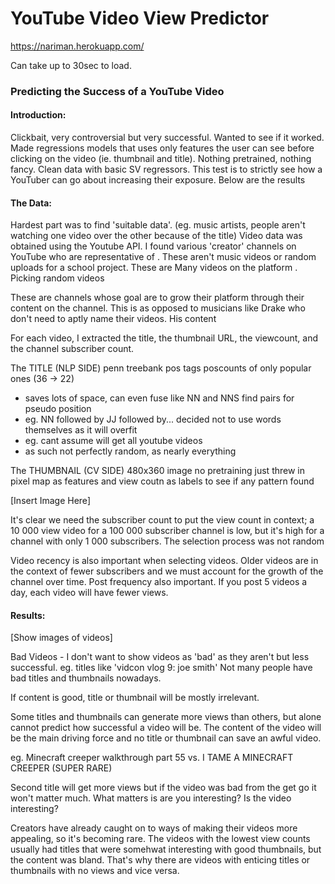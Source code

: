 # YouTube Video View Predictor

https://nariman.herokuapp.com/

Can take up to 30sec to load.

###  Predicting the Success of a YouTube Video

#### Introduction:

Clickbait, very controversial but very successful. Wanted to see if it worked. Made regressions models that uses only features the user
can see before clicking on the video (ie. thumbnail and title). Nothing pretrained, nothing fancy. Clean data with basic SV regressors.
This test is to strictly see how a YouTuber can go about increasing their exposure. Below are the results


#### The Data:

Hardest part was to find 'suitable data'. (eg. music artists, people aren't watching one video over the other because of the title)
Video data was obtained using the Youtube API. I found various 'creator' channels on YouTube who are representative of . These aren't 
music videos or random uploads for a school project. These are 
Many videos on the platform . Picking random videos 

These are channels whose goal are to grow their platform through their content on the channel. This is as opposed to musicians like
Drake who don't need to aptly name their videos. His content  


For each video, I extracted the title, the thumbnail URL, the viewcount, and the channel subscriber count. 

The TITLE (NLP SIDE)
penn treebank pos tags
poscounts of only popular ones (36 -> 22)
 - saves lots of space, can even fuse like NN and NNS
find pairs for pseudo position
 - eg. NN followed by JJ followed by...
decided not to use words themselves as it will overfit
 - eg. cant assume will get all youtube videos
 - as such not perfectly random, as nearly everything

The THUMBNAIL (CV SIDE)
480x360 image
no pretraining
just threw in pixel map as features and view coutn as labels
to see if any pattern found

[Insert Image Here]

It's clear we need the subscriber count to put the view count in context; a 10 000 view video for a 100 000 subscriber channel is low, but it's high for a channel with only 1 000 subscribers. The selection process was not random

Video recency is also important when selecting videos. Older videos are in the context of fewer subscribers and we must account for the
growth of the channel over time. Post frequency also important. If you post 5 videos a day, each video will have fewer views.

#### Results:
[Show images of videos]

Bad Videos - I don't want to show videos as 'bad' as they aren't but less successful. eg. titles like 'vidcon vlog 9: joe smith'
Not many people have bad titles and thumbnails nowadays. 



If content is good, title or thumbnail will be mostly irrelevant.

Some titles and thumbnails can generate more views than others, but alone cannot predict how successful a video will be. The content
of the video will be the main driving force and no title or thumbnail can save an awful video.

eg. Minecraft creeper walkthrough part 55 vs. I TAME A MINECRAFT CREEPER (SUPER RARE)

Second title will get more views but if the video was bad from the get go it won't matter much. What matters is are you interesting? Is the video interesting?

Creators have already caught on to ways of making their videos more appealing, so it's becoming rare. The videos with the lowest view counts usually had titles that were somehwat interesting with good thumbnails, but the content was bland. That's why there are videos with enticing titles or thumbnails with no views and vice versa.


